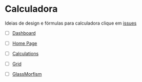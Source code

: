 # Calculadora

Ideias de design e fórmulas para calculadora
clique em [issues](https://github.com/ricardodarocha/calc_design/issues)

 - [ ] [Dashboard](https://github.com/ricardodarocha/calc_design/issues/4)
 - [ ] [Home Page](https://github.com/ricardodarocha/calc_design/issues/1)
 - [ ] [Calculations](https://github.com/ricardodarocha/calc_design/issues/3)
 - [ ] [Grid](https://github.com/ricardodarocha/calc_design/issues/5)
 - [ ] [GlassMorfism](https://github.com/ricardodarocha/calc_design/issues/6)

